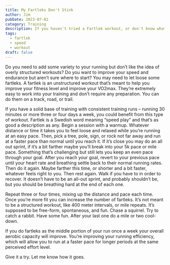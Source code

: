 ```yaml
---
title: My Fartleks Don't Stink
author: Jim
pubDate: 2023-07-02
category: Training
description: If you haven't tried a Fartlek workout, or don't know what it is read on.
tags:
  - fartlek
  - speed
  - workout
draft: false
---
```

Do you need to add some variety to your running but don’t like the idea of overly structured workouts? Do you want to improve your speed and endurance but aren’t sure where to start? You may need to let loose some fartleks.
A fartlek is an unstructured workout that’s meant to help you improve your fitness level and improve your VO2max. They’re extremely easy to work into your training and don’t require any preparation. You can do them on a track, road, or trail.  

If you have a solid base of training with consistent training runs – running 30 minutes or more three or four days a week, you could benefit from this type of workout. Fartlek is a Swedish word meaning “speed play” and that’s as good a description as any. Begin a session with a warmup. Whatever distance or time it takes you to feel loose and relaxed while you’re running at an easy pace. Then, pick a tree, pole, sign, or rock not far away and run at a faster pace than normal until you reach it. If it’s close you may do an all out sprint, if it’s a bit farther maybe you’ll break into your 5k pace or mile pace. Something that’s challenging but still lets you keep an even pace through your goal. After you reach your goal, revert to your previous pace until your heart rate and breathing settle back to their normal running rates. Then do it again. Maybe farther this time, or shorter and a bit faster, whatever feels right to you. Then rest again. Walk if you have to in order to recover. It doesn’t have to be an all-out sprint, and probably shouldn’t be, but you should be breathing hard at the end of each one. 

Repeat three or four times, mixing up the distance and pace each time. Once you’re more fit you can increase the number of fartleks. It’s not meant to be a structured workout, like 400 meter intervals, or mile repeats. It’s supposed to be free-form, spontaneous, and fun. Chase a squirrel. Try to catch a rabbit. Have some fun. After your last one do a mile or two cool-down.  

If you do fartleks as the middle portion of your run once a week your overall aerobic capacity will improve. You’re improving your running efficiency, which will allow you to run at a faster pace for longer periods at the same perceived effort level.  

Give it a try. Let me know how it goes.  